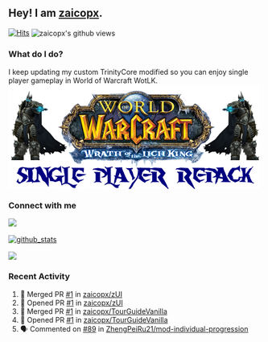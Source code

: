 ## Hey! I am [zaicopx](https://Github.com/zaicopx).
[![Hits](https://hits.seeyoufarm.com/api/count/incr/badge.svg?url=https%3A%2F%2Fgithub.com%2Fzaicopx)](https://github.com/zaicopx)
<img align="center" src="https://gpvc.arturio.dev/zaicopx" alt="zaicopx's github views" />

### What do I do?

I keep updating my custom TrinityCore modified so you can enjoy single player gameplay in World of Warcraft WotLK. 
  <img align="center" src="https://github.com/zaicopx/zaicopx/blob/master/WotLK%20Single%20Player%20Repack--resize.png" />
</a>

### Connect with me
[![](https://img.shields.io/badge/zaicopx%20Discord-Connect%20with%20me!-green)](https://discordapp.com/users/zaicopx)

[![github_stats](https://github-readme-stats.vercel.app/api?username=zaicopx&show_icons=true&theme=tokyonight)](https://github.com/zaicopx)

<!--<a href="https://github-readme-stats.zaicopx.vercel.app/api?username=zaicopx&show_icons=true&theme=dark">
  <img align="center" src="https://github-readme-stats.zaicopx.vercel.app/api?username=zaicopx&show_icons=true&theme=dark" />
</a>-->
<a href="https://github-readme-stats.zaicopx.vercel.app/api?username=zaicopx&show_icons=true&theme=dark">
  <img align="center" src="https://github-readme-stats.vercel.app/api/top-langs/?username=zaicopx&layout=compact&theme=dark" />
</a>

### Recent Activity

<!--START_SECTION:activity-->
1. 🎉 Merged PR [#1](https://github.com/zaicopx/zUI/pull/1) in [zaicopx/zUI](https://github.com/zaicopx/zUI)
2. 💪 Opened PR [#1](https://github.com/zaicopx/zUI/pull/1) in [zaicopx/zUI](https://github.com/zaicopx/zUI)
3. 🎉 Merged PR [#1](https://github.com/zaicopx/TourGuideVanilla/pull/1) in [zaicopx/TourGuideVanilla](https://github.com/zaicopx/TourGuideVanilla)
4. 💪 Opened PR [#1](https://github.com/zaicopx/TourGuideVanilla/pull/1) in [zaicopx/TourGuideVanilla](https://github.com/zaicopx/TourGuideVanilla)
5. 🗣 Commented on [#89](https://github.com/ZhengPeiRu21/mod-individual-progression/issues/89) in [ZhengPeiRu21/mod-individual-progression](https://github.com/ZhengPeiRu21/mod-individual-progression)
<!--END_SECTION:activity-->
